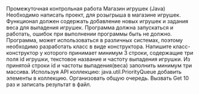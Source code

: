 Промежуточная контрольная работа 
Магазин игрушек (Java)
Необходимо написать проект, для розыгрыша в магазине игрушек. Функционал должен содержать добавление новых игрушек и задания веса для выпадения игрушек.
Программа должна запускаться и работать, ошибок при выполнении программы быть не должно. Программа, может использоваться в различных системах, 
поэтому необходимо разработать класс в виде конструктора.
Напишите класс-конструктор у которого принимает минимум 3 строки, содержащие три поля id игрушки, текстовое название и частоту выпадения игрушки.
Из принятой строки id и частоты выпадения(веса) заполнить минимум три массива.
Используя API коллекцию: java.util.PriorityQueue добавить элементы в коллекцию.
Организовать общую очередь.
Вызвать Get 10 раз и записать результат в файл.
